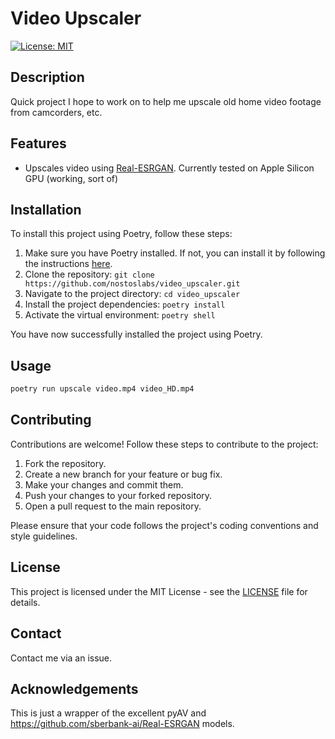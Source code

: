 # Video Upscaler

[![License: MIT](https://img.shields.io/badge/License-MIT-yellow.svg)](https://opensource.org/licenses/MIT)


## Description
Quick project I hope to work on to help me upscale old home video footage from camcorders, etc.


## Features
- Upscales video using [Real-ESRGAN](https://github.com/sberbank-ai/Real-ESRGAN). Currently tested on Apple Silicon GPU (working, sort of)

## Installation

To install this project using Poetry, follow these steps:

1. Make sure you have Poetry installed. If not, you can install it by following the instructions [here](https://python-poetry.org/docs/#installation).
2. Clone the repository: `git clone https://github.com/nostoslabs/video_upscaler.git`
3. Navigate to the project directory: `cd video_upscaler`
4. Install the project dependencies: `poetry install`
5. Activate the virtual environment: `poetry shell`

You have now successfully installed the project using Poetry.



## Usage
```bash
poetry run upscale video.mp4 video_HD.mp4
```

## Contributing

Contributions are welcome! Follow these steps to contribute to the project:

1. Fork the repository.
2. Create a new branch for your feature or bug fix.
3. Make your changes and commit them.
4. Push your changes to your forked repository.
5. Open a pull request to the main repository.

Please ensure that your code follows the project's coding conventions and style guidelines.

## License

This project is licensed under the MIT License - see the [LICENSE](LICENSE) file for details.

## Contact
Contact me via an issue.

## Acknowledgements
This is just a wrapper of the excellent pyAV and https://github.com/sberbank-ai/Real-ESRGAN models.
